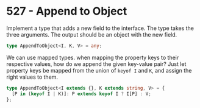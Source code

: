 # 527 - Append to Object

Implement a type that adds a new field to the interface. The type takes the three arguments. The output should be an object with the new field.

```typescript
type AppendToObject<I, K, V> = any;
```

We can use mapped types. when mapping the property keys to their respective values, how do we append the given key-value pair? Just let property keys be mapped from the union of `keyof I` and `K`, and assign the right values to them.

```typescript
type AppendToObject<I extends {}, K extends string, V> = {
  [P in (keyof I | K)]: P extends keyof I ? I[P] : V;
};
```

